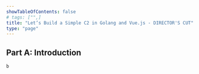 ```yaml
---
showTableOfContents: false
# tags: ["",]
title: "Let’s Build a Simple C2 in Golang and Vue.js - DIRECTOR'S CUT"
type: "page"
---
```



## Part A: Introduction
    b